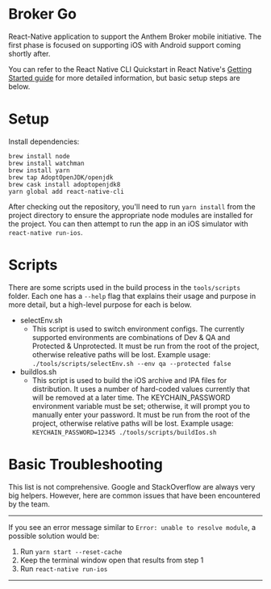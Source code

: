 # Broker Go

React-Native application to support the Anthem Broker mobile initiative. The first phase is focused on supporting iOS with Android support coming shortly after.

You can refer to the React Native CLI Quickstart in React Native's [Getting Started guide](https://facebook.github.io/react-native/docs/getting-started.html) for more detailed information, but basic setup steps are below.

# Setup

Install dependencies:

```
brew install node
brew install watchman
brew install yarn
brew tap AdoptOpenJDK/openjdk
brew cask install adoptopenjdk8
yarn global add react-native-cli
```

After checking out the repository, you'll need to run `yarn install` from the project directory to ensure the appropriate node modules are installed for the project. You can then attempt to run the app in an iOS simulator with `react-native run-ios`.

# Scripts

There are some scripts used in the build process in the `tools/scripts` folder. Each one has a `--help` flag that explains their usage and purpose in more detail, but a high-level purpose for each is below.

* selectEnv.sh
  * This script is used to switch environment configs. The currently supported environments are combinations of Dev & QA and Protected & Unprotected. It must be run from the root of the project, otherwise releative paths will be lost. Example usage: `./tools/scripts/selectEnv.sh --env qa --protected false`
* buildIos.sh
  * This script is used to build the iOS archive and IPA files for distribution. It uses a number of hard-coded values currently that will be removed at a later time. The KEYCHAIN_PASSWORD environment variable must be set; otherwise, it will prompt you to manually enter your password. It must be run from the root of the project, otherwise relative paths will be lost. Example usage: `KEYCHAIN_PASSWORD=12345 ./tools/scripts/buildIos.sh`

# Basic Troubleshooting

This list is not comprehensive. Google and StackOverflow are always very big helpers. However, here are common issues that have been encountered by the team.

-----

If you see an error message similar to `Error: unable to resolve module`, a possible solution would be:
1. Run `yarn start --reset-cache`
2. Keep the terminal window open that results from step 1
3. Run `react-native run-ios`

-----
